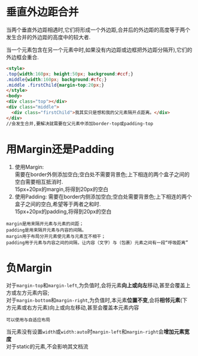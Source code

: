 # 垂直外边距合并
当两个垂直外边距相遇时,它们将形成一个外边距,合并后的外边距的高度等于两个发生合并的外边距的高度中的较大者.  

当一个元素包含在另一个元素中时,如果没有内边距或边框把外边距分隔开),它们的外边框会重合.
```html
<style>
.top{width:160px; height:50px; background:#ccf;}
.middle{width:160px; background:#cfc;}
.middle .firstChild{margin-top:20px;}
</style>
<body>
<div class="top"></div>
<div class="middle">
  <div class="firstChild">我其实只是想和我的父元素隔开点距离。</div>
</div>
//会发生合并,要解决就需要在父元素中添加border-top或padding-top
```
# 用Margin还是Padding
1. 使用Margin:  
需要在border外侧添加空白;空白处不需要背景色;上下相连的两个盒子之间的空白需要相互抵消时.  
15px+20px的margin,将得到20px的空白
2. 使用Padding:
需要在border内侧添加空白;空白处需要背景色;上下相连的两个盒子之间的空白,希望等于两者之和时.  
15px+20px的padding,将得到20px的空白
```
margin是用来隔开元素与元素的间距；
padding是用来隔开元素与内容的间隔。
margin用于布局分开元素使元素与元素互不相干；
padding用于元素与内容之间的间隔，让内容（文字）与（包裹）元素之间有一段“呼吸距离”
```

# 负Margin
对于`margin-top`和`margin-left`,为负值时,会将元素**向上或向左**移动,甚至会覆盖上方或左方元素内容;  
对于`margin-bottom`和`margin-right`,为负值时,本元素**位置不变**,会将**相邻元素**(下方元素或右方元素)向上或向左移动,甚至会覆盖本元素内容  
```
可以使用与自适应布局
```
当元素没有设置`width`或`width:auto`时`margin-left`和`margin-right`会**增加元素宽度**  
对于static的元素,不会影响其文档流  

